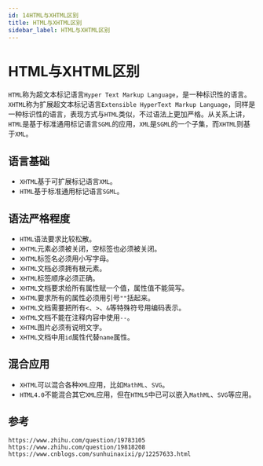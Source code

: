 ```yaml
---
id: 14HTML与XHTML区别
title: HTML与XHTML区别
sidebar_label: HTML与XHTML区别
---
```


# HTML与XHTML区别
`HTML`称为超文本标记语言`Hyper Text Markup Language`，是一种标识性的语言。`XHTML`称为扩展超文本标记语言`Extensible HyperText Markup Language`，同样是一种标识性的语言，表现方式与`HTML`类似，不过语法上更加严格。从关系上讲，`HTML`是基于标准通用标记语言`SGML`的应用，`XML`是`SGML`的一个子集，而`XHTML`则基于`XML`。

## 语言基础
* `XHTML`基于可扩展标记语言`XML`。
* `HTML`基于标准通用标记语言`SGML`。

## 语法严格程度
* `HTML`语法要求比较松散。
* `XHTML`元素必须被关闭，空标签也必须被关闭。
* `XHTML`标签名必须用小写字母。
* `XHTML`文档必须拥有根元素。
* `XHTML`标签顺序必须正确。
* `XHTML`文档要求给所有属性赋一个值，属性值不能简写。
* `XHTML`要求所有的属性必须用引号`""`括起来。
* `XHTML`文档需要把所有`<`、`>`、`&`等特殊符号用编码表示。
* `XHTML`文档不能在注释内容中使用`--`。
* `XHTML`图片必须有说明文字。
* `XHTML`文档中用`id`属性代替`name`属性。

## 混合应用
* `XHTML`可以混合各种`XML`应用，比如`MathML`、`SVG`。
* `HTML4.0`不能混合其它`XML`应用，但在`HTML5`中已可以嵌入`MathML`、`SVG`等应用。


## 参考

```
https://www.zhihu.com/question/19783105
https://www.zhihu.com/question/19818208
https://www.cnblogs.com/sunhuinaxixi/p/12257633.html
```
